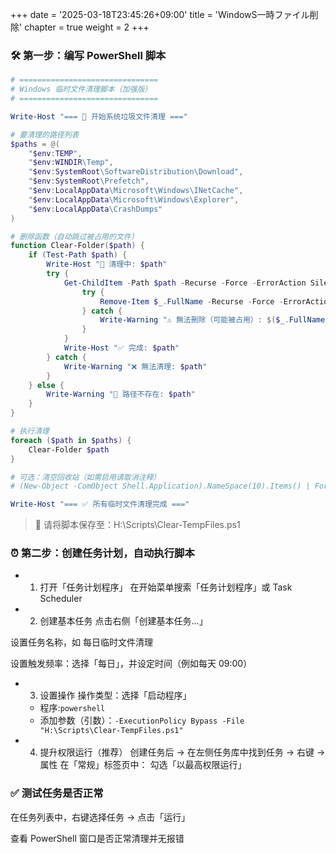 +++
date = '2025-03-18T23:45:26+09:00'
title = 'WindowS一時ファイル削除'
chapter = true
weight = 2
+++


### 🛠️ 第一步：编写 PowerShell 脚本

```powershell
# ===============================
# Windows 临时文件清理脚本（加强版）
# ===============================

Write-Host "=== 🧹 开始系统垃圾文件清理 ==="

# 要清理的路径列表
$paths = @(
    "$env:TEMP",
    "$env:WINDIR\Temp",
    "$env:SystemRoot\SoftwareDistribution\Download",
    "$env:SystemRoot\Prefetch",
    "$env:LocalAppData\Microsoft\Windows\INetCache",
    "$env:LocalAppData\Microsoft\Windows\Explorer",
    "$env:LocalAppData\CrashDumps"
)

# 删除函数（自动跳过被占用的文件）
function Clear-Folder($path) {
    if (Test-Path $path) {
        Write-Host "🧽 清理中: $path"
        try {
            Get-ChildItem -Path $path -Recurse -Force -ErrorAction SilentlyContinue | ForEach-Object {
                try {
                    Remove-Item $_.FullName -Recurse -Force -ErrorAction Stop
                } catch {
                    Write-Warning "⚠️ 無法刪除（可能被占用）: $($_.FullName)"
                }
            }
            Write-Host "✅ 完成: $path"
        } catch {
            Write-Warning "❌ 無法清理: $path"
        }
    } else {
        Write-Warning "📁 路径不存在: $path"
    }
}

# 执行清理
foreach ($path in $paths) {
    Clear-Folder $path
}

# 可选：清空回收站（如需启用请取消注释）
# (New-Object -ComObject Shell.Application).NameSpace(10).Items() | ForEach-Object { $_.InvokeVerb("delete") }

Write-Host "=== ✅ 所有临时文件清理完成 ==="
```
> 📌 请将脚本保存至：H:\Scripts\Clear-TempFiles.ps1

### ⏰ 第二步：创建任务计划，自动执行脚本
- 1. 打开「任务计划程序」
在开始菜单搜索「任务计划程序」或 Task Scheduler

- 2. 创建基本任务
点击右侧「创建基本任务...」

设置任务名称，如 每日临时文件清理

设置触发频率：选择「每日」，并设定时间（例如每天 09:00）

- 3. 设置操作
操作类型：选择「启动程序」

    - 程序:`powershell`
    - 添加参数（引数）：`-ExecutionPolicy Bypass -File "H:\Scripts\Clear-TempFiles.ps1"`

- 4. 提升权限运行（推荐）
创建任务后 → 在左侧任务库中找到任务 → 右键 → 属性
在「常规」标签页中：
勾选「以最高权限运行」

### ✅ 测试任务是否正常
在任务列表中，右键选择任务 → 点击「运行」

查看 PowerShell 窗口是否正常清理并无报错

